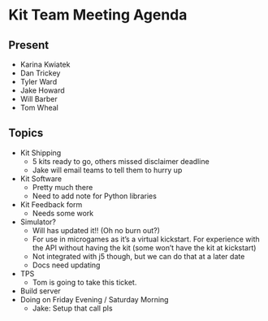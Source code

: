 # Kit Team Meeting Agenda

## Present

- Karina Kwiatek
- Dan Trickey
- Tyler Ward
- Jake Howard
- Will Barber
- Tom Wheal

## Topics

- Kit Shipping
    - 5 kits ready to go, others missed disclaimer deadline
    - Jake will email teams to tell them to hurry up
- Kit Software
    - Pretty much there
    - Need to add note for Python libraries
- Kit Feedback form
    - Needs some work
- Simulator?
    - Will has updated it!! (Oh no burn out?)
    - For use in microgames as it’s a virtual kickstart. For experience with the API without having the kit (some won’t have the kit at kickstart)
    - Not integrated with j5 though, but we can do that at a later date
    - Docs need updating
- TPS
    - Tom is going to take this ticket.
- Build server
- Doing on Friday Evening / Saturday Morning
    - Jake: Setup that call pls
